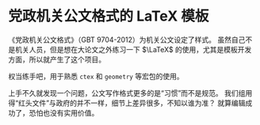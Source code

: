 党政机关公文格式的 LaTeX 模板
======

《党政机关公文格式》（GBT 9704-2012）为机关公文设定了样式。
虽然自己不是机关人员，但是想在大论文之外练习一下 $\LaTeX$ 的使用，尤其是模板开发方面，所以就产生了这个项目。

权当练手吧，用于熟悉 `ctex` 和 `geometry` 等宏包的使用。

上手不久就发现一个问题，公文写作格式更多的是“习惯”而不是规范。
我们组用得“红头文件”与政府的并不一样，细节上差异很多，不知以谁为准？
就算编辑成功了，恐怕也没有实用价值。
